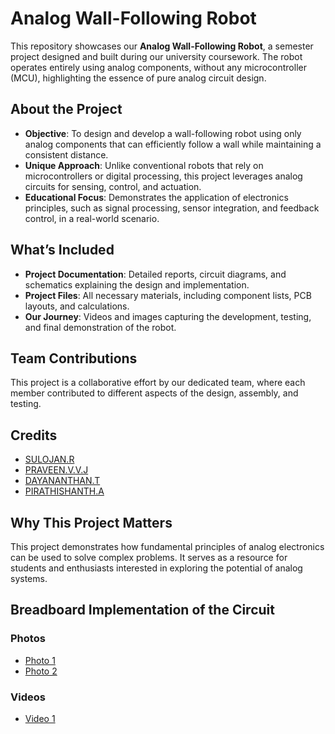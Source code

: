 # Analog Wall-Following Robot

This repository showcases our **Analog Wall-Following Robot**, a semester project designed and built during our university coursework. The robot operates entirely using analog components, without any microcontroller (MCU), highlighting the essence of pure analog circuit design.

## About the Project
- **Objective**: To design and develop a wall-following robot using only analog components that can efficiently follow a wall while maintaining a consistent distance.
- **Unique Approach**: Unlike conventional robots that rely on microcontrollers or digital processing, this project leverages analog circuits for sensing, control, and actuation.
- **Educational Focus**: Demonstrates the application of electronics principles, such as signal processing, sensor integration, and feedback control, in a real-world scenario.

## **What’s Included**
- **Project Documentation**: Detailed reports, circuit diagrams, and schematics explaining the design and implementation.
- **Project Files**: All necessary materials, including component lists, PCB layouts, and calculations.
- **Our Journey**: Videos and images capturing the development, testing, and final demonstration of the robot.

## **Team Contributions**
This project is a collaborative effort by our dedicated team, where each member contributed to different aspects of the design, assembly, and testing.

## Credits
- [SULOJAN.R](https://github.com/Sulojan2027)
- [PRAVEEN.V.V.J](https://github.com/john-praveen)
- [DAYANANTHAN.T](https://github.com/member3)
- [PIRATHISHANTH.A](https://github.com/pirathi2002)


## **Why This Project Matters**
This project demonstrates how fundamental principles of analog electronics can be used to solve complex problems. It serves as a resource for students and enthusiasts interested in exploring the potential of analog systems.

## **Breadboard Implementation of the Circuit**
### Photos
- [Photo 1](breadboard/photo1.jpg)
- [Photo 2](breadboard/photo2.jpg)

### Videos
- [Video 1](breadboard/video1.mp4)
